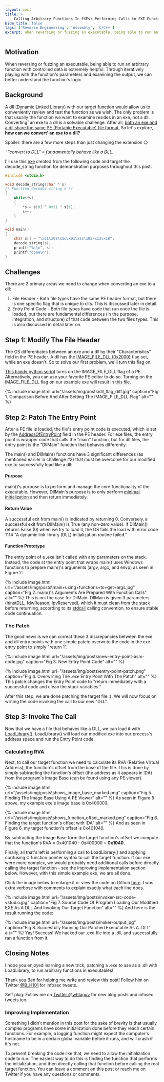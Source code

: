 ```yaml
---
layout: post
title: >
    Calling Arbitrary Functions In EXEs: Performing Calls to EXE Functions Like DLL Exports
hide_title: false
tags: ['Reverse Engineering', 'Assembly', 'C/C++']
excerpt: When reversing or fuzzing an executable, being able to run an arbitrary function with controlled data is extremely helpful. A dll (Dynamic Linked Library) with our target function would allow us to conveniently review and test the function as we wish. The only problem is that usually the function we want to examine resides in an exe, not a dll. Converting an exe to a dll is a doable. After all, both an exe and a dll share the same PE file format.
---
```

## Motivation
When reversing or fuzzing an executable, being able to run an arbitrary function with controlled data is extremely helpful. Through iteratively playing with the function's parameters and examining the output, we can better understand the function's logic.
## Background
A dll \(Dynamic Linked Library\) with our target function would allow us to conveniently review and test the function as we wish. The only problem is that usually the function we want to examine resides in an exe, not a dll. Converting¹ an exe to a dll is a solvable challenge. After all, <u>both an exe and a dll share the same [PE \(Portable Executable\) file format](https://en.wikipedia.org/wiki/Portable_Executable).</u> So let's explore, <!--more--> **how can we convert¹ an exe to a dll?**

Spoiler: there are a few more steps than just changing the extension 😉

*¹ "convert to DLL" = fundamentally behave like a DLL.*

I'll use this [exe](https://github.com/guywhataguy/Running-Arbitrary-Functions-In-Exes/blob/master/code.exe) created from the following code and target the decode\_string function for demonstration purposes throughout this post.
```C
#include <stdio.h>

void decode_string(char * s)
/* Function decodes string s */
{
    while(*s)
    {
        *s = s[0] ^ 0x31 ^ s[1];
        s++;
    }
}

void main()
{
    char s[] = "\x51\x08\x5c\x01\x5c\x02\x13\x18";
    decode_string(s);
    printf("%s\n", s);
    printf("done\n");
}
```


## Challenges
There are 2 primary areas we need to change when converting an exe to a dll:
1. File Header \- Both file types have the same PE header format, but there is one specific flag that is unique to dlls. This is discussed later in detail.
2. Entry Point Code \- Both file types have code that run once the file is loaded, but there are fundamental differences \(in the purpose, integration, and structure\) of that code between the two files types. This is also discussed in detail later on.

## Step 1: Modify The File Header
The OS differentiates between an exe and a dll by their "Characteristics" field in the PE header. A dll has the [IMAGE\_FILE\_DLL \(0x2000\)](https://docs.microsoft.com/en-us/windows/win32/debug/pe-format#characteristics) flag set, while an exe doesn't. So to solve our first problem, we'll turn this flag on.

[This handy python script](https://github.com/guywhataguy/SetImageFileIsDLL/blob/master/set_is_dll_flag.py) turns on the IMAGE\_FILE\_DLL flag of a PE. Alternatively, you can use your favorite PE editor to do so. Turning on the IMAGE\_FILE\_DLL flag on our example exe will result in [this file](https://github.com/guywhataguy/Running-Arbitrary-Functions-In-Exes/blob/master/code%20-%20dll.exe).

{% include image.html url="/assets/img/posts\dll_flag_diff.jpg" caption="Fig 1. Comparison Before And After Setting The IMAGE\_FILE\_DLL Flag" alt="" %}
## Step 2: Patch The Entry Point
After a PE file is loaded, the file's entry point code is executed, which is set by the [AddressOfEntryPoint](https://docs.microsoft.com/en-us/windows/win32/debug/pe-format#optional-header-standard-fields-image-only) field in the PE header. For exe files, the entry point is wrapper code that calls the "main" function, but for dll files, the entry point is the "DllMain" function that behaves differently.

The main\(\) and DllMain\(\) functions have 3 significant differences \(as mentioned earlier in challenge \#2\) that must be overcome for our modified exe to successfully load like a dll:
#### Purpose
main\(\)'s purpose is to perform and manage the core functionality of the executable. However, DllMain's purpose is to only perform [minimal initialization](https://docs.microsoft.com/en-us/windows/win32/dlls/dllmain) and then return immediately.
#### Return Value
A successful exit from main\(\) is indicated by returning 0. Conversely, a successful exit from DllMain\(\) is True \(any non\-zero value\). If DllMain\(\) returns False \(0\) when we try to load it, the OS fails the load with error code 1114 "A dynamic link library \(DLL\) initialization routine failed."
#### Function Prototype
The entry point of a .exe isn't called with any parameters on the stack. Instead, the code at the entry point that wraps main\(\) uses Windows functions to prepare main\(\)'s arguments \(argv, argc, and envp\) as seen in Figure 2:

{% include image.html url="/assets/img/posts\main+using+functions+to+get+args.jpg" caption="Fig 2. main()&#x27;s Arguments Are Prepared With Function Calls" alt="" %}
This is not the case for DllMain. DllMain is given 3 parameters \(hinstDLL, fdwReason, lpvReserved\), which it must clean from the stack before returning, according to its [stdcall](https://docs.microsoft.com/en-us/cpp/cpp/stdcall?view=vs-2019) calling convention, to ensure stable code continuation.
### The Patch
The good news is we can correct these 3 discrepancies between the exe and dll entry points with one simple patch: overwrite the code in the exe entry point to simply "return 1".

{% include image.html url="/assets/img/posts\new-entry-point-asm-code.jpg" caption="Fig 3. New Entry Point Code" alt="" %}

{% include image.html url="/assets/img/posts\entry-point-patch.png" caption="Fig 4. Overwriting The .exe Entry Point With The Patch" alt="" %}
This patch changes the Entry Point code to "return immediately with a successful code and clean the stack variables."

After this step, we are done patching the target file :\). We will now focus on writing the code invoking the call to our new "DLL".
## Step 3: Invoke The Call
Now that we have a file that behaves like a DLL, we can load it with [LoadLibrary\(\)](https://docs.microsoft.com/en-us/windows/win32/api/libloaderapi/nf-libloaderapi-loadlibrarya). LoadLibrary\(\) will load our modified exe into our process's address space and run the Entry Point code. 
### Calculating RVA
Next, to call our target function we need to calculate its RVA \(Relative Virtual Address\), the function's offset from the base of the file. This is done by simply subtracting the function's offset \(the address as it appears in IDA\) from the program's Image Base \(can be found using any PE viewer\).

{% include image.html url="/assets/img/posts\shows_image_base_marked.png" caption="Fig 5. Finding The Image Base Using A PE Viewer" alt="" %}
As seen in Figure 5 above, my example exe's image base is 0x400000.

{% include image.html url="/assets/img/posts\shows_function_offset_marked.png" caption="Fig 6. Finding the target function&#x27;s offset with IDA" alt="" %}
And as seen in Figure 6, my target function's offset is 0x401040.

By subtracting the Image Base form the target function's offset we compute that the function's RVA = 0x401040 \- 0x400000 = **0x1040**. 

Finally, all that's left is performing a call to LoadLibrary\(\) and applying confusing  C function pointer syntax to call the target function. If our exe were more complex, we would probably need additional calls before directly calling the target function \- see the Improving Implementation section below. However, with this simple example exe, we are all done.

Click the image below to enlarge it or view the code on Github [here](https://github.com/guywhataguy/Running-Arbitrary-Functions-In-Exes/blob/master/invoker.c). I was extra verbose with comments to explain exactly what each line does.

{% include image.html url="/assets/img/posts\invoker-src-code-vstudio.jpg" caption="Fig 7. Source Code Of Program Loading Our Modified EXE As A DLL And Invoking Our Target Function" alt="" %}
And here is the result running the code:

{% include image.html url="/assets/img/posts\inoker-output.jpg" caption="Fig 8. Succesfully Running Our Patched Executable As A .DLL" alt="" %}
Yay\! Success\! We hacked our .exe file into a .dll, and successfully ran a function from it.
## Closing Notes 
I hope you enjoyed learning a new trick, patching a .exe to use as a .dll with LoadLibrary, to run arbitrary functions in executables\!

Thank you Ben for helping me write and review this post\! Follow him on Twitter [@B\_H101](https://twitter.com/b_h101) for infosec tweets.

Self plug: Follow me on [Twitter @whtaguy](https://twitter.com/whtaguy) for new blog posts and infosec tweets too. 
### Improving Implementation
Something I didn't mention in this post for the sake of brevity is that usually complex programs have some initialization done before they reach certain functions. For example, a logging function might expect the computer's hostname to be in a certain global variable before it runs, and will crash if it's not.

To prevent breaking the code like that, we need to allow the initialization code to run. The easiest way to do this is finding the function that performs the initialization, and then directly calling that function before calling the real target function. You can leave a comment on this post or reach me on Twitter if you have any questions or comments.